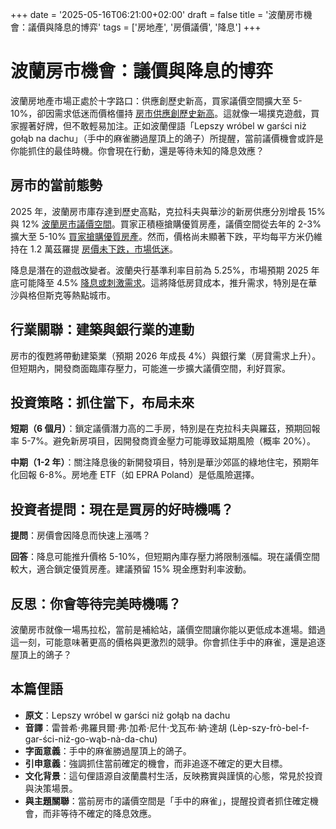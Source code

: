 +++
date = '2025-05-16T06:21:00+02:00'
draft = false
title = '波蘭房市機會：議價與降息的博弈'
tags = ['房地產', '房價議價', '降息']
+++

# 波蘭房市機會：議價與降息的博弈

波蘭房地產市場正處於十字路口：供應創歷史新高，買家議價空間擴大至 5-10%，卻因需求低迷而價格僵持 [房市供應創歷史新高](https://next.gazeta.pl/pieniadz/7,188932,31936555,oferta-mieszkan-jest-najwieksza-w-historii-co-sie-dzieje.html)。這就像一場撲克遊戲，買家握著好牌，但不敢輕易加注。正如波蘭俚語「Lepszy wróbel w garści niż gołąb na dachu」（手中的麻雀勝過屋頂上的鴿子）所提醒，當前議價機會或許是你能抓住的最佳時機。你會現在行動，還是等待未知的降息效應？

## 房市的當前態勢

2025 年，波蘭房市庫存達到歷史高點，克拉科夫與華沙的新房供應分別增長 15% 與 12% [波蘭房市議價空間](https://www.bankier.pl/wiadomosc/Ile-mozna-wynegocjowac-kupujac-mieszkanie-8940655.html)。買家正積極搶購優質房產，議價空間從去年的 2-3% 擴大至 5-10% [買家搶購優質房產](https://www.rp.pl/nieruchomosci/art42289601-kupujacy-mieszkania-chca-sobie-zaklepac-najlepsze-okazje)。然而，價格尚未顯著下跌，平均每平方米仍維持在 1.2 萬茲羅提 [房價未下跌，市場低迷](https://www.money.pl/gospodarka/mieszkania-nie-tanieja-rynek-jest-w-dolku-7156880738597408a.html)。

降息是潛在的遊戲改變者。波蘭央行基準利率目前為 5.25%，市場預期 2025 年底可能降至 4.5% [降息或刺激需求](https://pro.rp.pl/raporty-ekonomiczne/art42266501-przeciaganie-liny-na-rynku-mieszkaniowym-obnizka-stop-procentowych-podkreci-popyt)。這將降低房貸成本，推升需求，特別是在華沙與格但斯克等熱點城市。

## 行業關聯：建築與銀行業的連動

房市的復甦將帶動建築業（預期 2026 年成長 4%）與銀行業（房貸需求上升）。但短期內，開發商面臨庫存壓力，可能進一步擴大議價空間，利好買家。

## 投資策略：抓住當下，布局未來

**短期（6 個月）**：鎖定議價潛力高的二手房，特別是在克拉科夫與羅茲，預期回報率 5-7%。避免新房項目，因開發商資金壓力可能導致延期風險（概率 20%）。

**中期（1-2 年）**：關注降息後的新開發項目，特別是華沙郊區的綠地住宅，預期年化回報 6-8%。房地產 ETF（如 EPRA Poland）是低風險選擇。

## 投資者提問：現在是買房的好時機嗎？

**提問**：房價會因降息而快速上漲嗎？

**回答**：降息可能推升價格 5-10%，但短期內庫存壓力將限制漲幅。現在議價空間較大，適合鎖定優質房產。建議預留 15% 現金應對利率波動。

## 反思：你會等待完美時機嗎？

波蘭房市就像一場馬拉松，當前是補給站，議價空間讓你能以更低成本進場。錯過這一刻，可能意味著更高的價格與更激烈的競爭。你會抓住手中的麻雀，還是追逐屋頂上的鴿子？

## 本篇俚語

- **原文**：Lepszy wróbel w garści niż gołąb na dachu
- **音譯**：雷普希·弗羅貝爾·弗·加希·尼什·戈瓦布·納·達胡 (Lèp-szy-frò-bel-f-gar-ści-niż-go-wąb-nà-da-chu)
- **字面意義**：手中的麻雀勝過屋頂上的鴿子。
- **引申意義**：強調抓住當前確定的機會，而非追逐不確定的更大目標。
- **文化背景**：這句俚語源自波蘭農村生活，反映務實與謹慎的心態，常見於投資與決策場景。
- **與主題關聯**：當前房市的議價空間是「手中的麻雀」，提醒投資者抓住確定機會，而非等待不確定的降息效應。